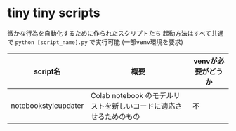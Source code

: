 # tiny tiny scripts
微かな行為を自動化するために作られたスクリプトたち
起動方法はすべて共通で `python [script_name].py` で実行可能 (一部venv環境を要求)

| script名 | 概要 | venvが必要がどうか |
| --- | --- | --- |
| notebookstyleupdater | Colab notebook のモデルリストを新しいコードに適応させるためのもの | 不 |